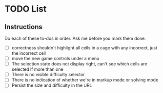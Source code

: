 # TODO List

## Instructions

Do each of these to-dos in order. Ask me before you mark them done.

- [ ] correctness shouldn't highlight all cells in a cage with any incorrect, just the incorrect cell
- [ ] move the new game controls under a menu
- [ ] The selection state does not display right, can't see which cells are selected if more than one
- [ ] There is no visible difficulty selector
- [ ] There is no indication of whether we're in markup mode or solving mode
- [ ] Persist the size and difficulty in the URL
